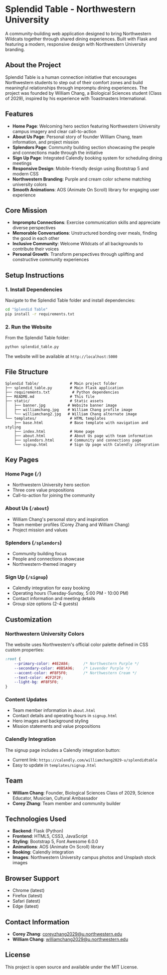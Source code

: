 # Splendid Table - Northwestern University

A community-building web application designed to bring Northwestern Wildcats together through shared dining experiences. Built with Flask and featuring a modern, responsive design with Northwestern University branding.

## About the Project

Splendid Table is a human connection initiative that encourages Northwestern students to step out of their comfort zones and build meaningful relationships through impromptu dining experiences. The project was founded by William Chang, a Biological Sciences student (Class of 2029), inspired by his experience with Toastmasters International.

## Features

- **Home Page**: Welcoming hero section featuring Northwestern University campus imagery and clear call-to-action
- **About Us Page**: Personal story of founder William Chang, team information, and project mission
- **Splendors Page**: Community building section showcasing the people and connections made through the initiative
- **Sign Up Page**: Integrated Calendly booking system for scheduling dining meetings
- **Responsive Design**: Mobile-friendly design using Bootstrap 5 and modern CSS
- **Northwestern Branding**: Purple and cream color scheme matching university colors
- **Smooth Animations**: AOS (Animate On Scroll) library for engaging user experience

## Core Mission

- **Impromptu Connections**: Exercise communication skills and appreciate diverse perspectives
- **Memorable Conversations**: Unstructured bonding over meals, finding the good in each other
- **Inclusive Community**: Welcome Wildcats of all backgrounds to contribute their voices
- **Personal Growth**: Transform perspectives through uplifting and constructive community experiences

## Setup Instructions

### 1. Install Dependencies

Navigate to the Splendid Table folder and install dependencies:

```bash
cd "Splendid Table"
pip install -r requirements.txt
```

### 2. Run the Website

From the Splendid Table folder:

```bash
python splendid_table.py
```

The website will be available at `http://localhost:5000`

## File Structure

```
Splendid Table/              # Main project folder
├── splendid_table.py        # Main Flask application
├── requirements.txt          # Python dependencies
├── README.md                # This file
├── static/                  # Static assets
│   ├── banner.jpg          # Website banner image
│   ├── williamchang.jpg    # William Chang profile image
│   └── williamchang2.jpg   # William Chang alternate image
└── templates/               # HTML templates
    ├── base.html            # Base template with navigation and styling
    ├── index.html           # Home page
    ├── about.html           # About Us page with team information
    ├── splendors.html       # Community and connections page
    └── signup.html          # Sign Up page with Calendly integration
```

## Key Pages

### Home Page (`/`)
- Northwestern University hero section
- Three core value propositions
- Call-to-action for joining the community

### About Us (`/about`)
- William Chang's personal story and inspiration
- Team member profiles (Corey Zhang and William Chang)
- Project mission and values

### Splendors (`/splendors`)
- Community building focus
- People and connections showcase
- Northwestern-themed imagery

### Sign Up (`/signup`)
- Calendly integration for easy booking
- Operating hours (Tuesday-Sunday, 5:00 PM - 10:00 PM)
- Contact information and meeting details
- Group size options (2-4 guests)

## Customization

### Northwestern University Colors
The website uses Northwestern's official color palette defined in CSS custom properties:

```css
:root {
    --primary-color: #4E2A84;      /* Northwestern Purple */
    --secondary-color: #8B5A96;    /* Lavender Purple */
    --accent-color: #F8F5F0;       /* Northwestern Cream */
    --text-color: #2F2F2F;
    --light-bg: #F8F5F0;
}
```

### Content Updates
- Team member information in `about.html`
- Contact details and operating hours in `signup.html`
- Hero images and background styling
- Mission statements and value propositions

### Calendly Integration
The signup page includes a Calendly integration button:
- Current link: `https://calendly.com/williamchang2029-u/splendidtable`
- Easy to update in `templates/signup.html`

## Team

- **William Chang**: Founder, Biological Sciences Class of 2029, Science Educator, Musician, Cultural Ambassador
- **Corey Zhang**: Team member and community builder

## Technologies Used

- **Backend**: Flask (Python)
- **Frontend**: HTML5, CSS3, JavaScript
- **Styling**: Bootstrap 5, Font Awesome 6.0.0
- **Animations**: AOS (Animate On Scroll) library
- **Booking**: Calendly integration
- **Images**: Northwestern University campus photos and Unsplash stock images

## Browser Support

- Chrome (latest)
- Firefox (latest)
- Safari (latest)
- Edge (latest)

## Contact Information

- **Corey Zhang**: coreyzhang2029@u.northwestern.edu
- **William Chang**: williamchang2029@u.northwestern.edu

## License

This project is open source and available under the MIT License. 